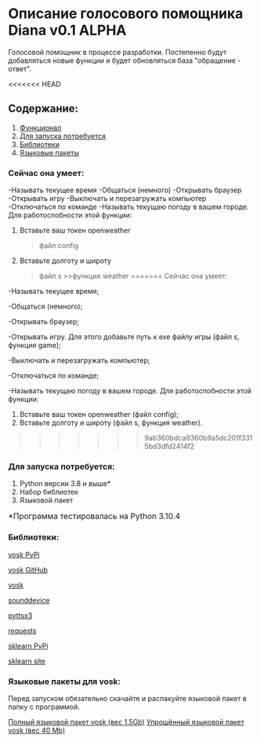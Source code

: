 # Описание голосового помощника Diana v0.1 ALPHA

Голосовой помощник в процессе разработки. Постепенно будут добавляться новые функции и будет обновляться база "обращение - ответ".

<<<<<<< HEAD
## Содержание:
1. [Функционал](https://github.com/kianurivzzz/diana_voice_helper#сейчас-она-умеет)
2. [Для запуска потребуется](https://github.com/kianurivzzz/diana_voice_helper#для-запуска-потребуется)
3. [Библиотеки](https://github.com/kianurivzzz/diana_voice_helper#библиотеки)
4. [Языковые пакеты](https://github.com/kianurivzzz/diana_voice_helper#языковые-пакеты-для-vosk)

### Сейчас она умеет: 
-Называть текущее время
-Общаться (немного)
-Открывать браузер
-Открывать игру
-Выключать и перезагружать компьютер
-Отключаться по команде
-Называть текущаю погоду в вашем городе. Для работоспобности этой функции: 
1. Вставьте ваш токен openweather 
    > файл config
2. Вставьте долготу и широту 
    > файл s 
        >>функция weather
=======
Сейчас она умеет:

-Называть текущее время;

-Общаться (немного);

-Открывать браузер;

-Открывать игру. Для этого добавьте путь к exe файлу игры (файл s, функция game);

-Выключать и перезагружать компьютер;

-Отключаться по команде;

-Называть текущаю погоду в вашем городе. Для работоспобности этой функции: 
1. Вставьте ваш токен openweather (файл config);
2. Вставьте долготу и широту (файл s, функция weather).
>>>>>>> 9ab360bdca9360b9a5dc201f3315bd3dfd2414f2

### Для запуска потребуется: 

1. Python версии 3.8 и выше*
2. Набор библиотек
3. Языковой пакет

<font size = 3> *Программа тестировалась на Python 3.10.4 </font>

### Библиотеки:

[vosk PyPi](https://pypi.org/project/vosk/)

[vosk GitHub](https://github.com/alphacep/vosk-api)

[vosk](https://alphacephei.com/vosk/)

[sounddevice](https://pypi.org/project/sounddevice/)

[pyttsx3](https://pypi.org/project/pyttsx3/)

[requests](https://pypi.org/project/requests/)

[sklearn PyPi](https://pypi.org/project/scikit-learn/)

[sklearn site](https://scikit-learn.org/stable/)

### Языковые пакеты для vosk:

Перед запуском обязательно скачайте и распакуйте языковой пакет в папку с программой.

[Полный языковой пакет vosk (вес 1.5Gb)](https://alphacephei.com/vosk/models/vosk-model-ru-0.22.zip)
[Упрощённый языковой пакет vosk (вес 40 Mb)](https://alphacephei.com/vosk/models/vosk-model-small-ru-0.22.zip)



